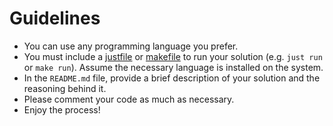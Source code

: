 # Guidelines

+ You can use any programming language you prefer.
+ You must include a [justfile](https://github.com/casey/just) or [makefile](https://www.gnu.org/software/make/manual/make.html) to run your solution (e.g. `just run` or `make run`). Assume the necessary language is installed on the system.
+ In the `README.md` file, provide a brief description of your solution and the reasoning behind it.
+ Please comment your code as much as necessary.
+ Enjoy the process!
